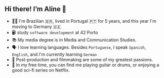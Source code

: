 ## Hi there! I’m Aline 👋

- 🙋🏽 I'm Brazilian 🇧🇷, lived in Portugal 🇵🇹 for 5 years, and this year I'm moving to Germany 🇩🇪
- 🖥️I study <code>software development</code> at 42 Porto
- 📚 My media degree is in Media and Communication Studies.
- 🗣️ I love learning languages. Besides <code>Portuguese</code>, I speak <code>Spanish</code>, <code>English</code>, and I'm currently learning <code>German</code>
- 🎥 Post-production and filmmaking are some of my greatest passions.
- 🎸 In my free time, you can find me playing guitar or drums, or enjoying a good sci-fi series on Netflix.

